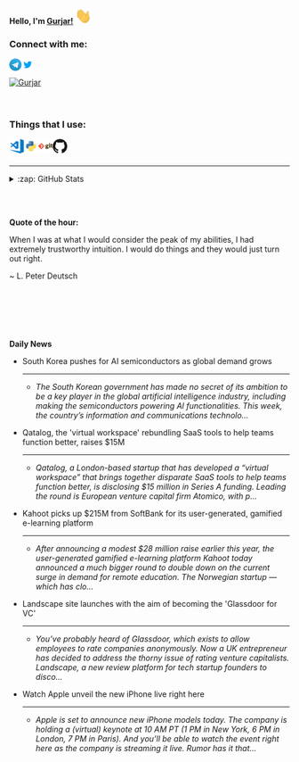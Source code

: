 #### Hello, I'm [Gurjar!](https://GurjarKing.github.io) <img src="https://raw.githubusercontent.com/ABSphreak/ABSphreak/master/gifs/Hi.gif" width="30px"></h2>


### Connect with me:

[<img align="left" alt="Gurjar | Telegram" width="22px" src="https://raw.githubusercontent.com/github/explore/80688e429a7d4ef2fca1e82350fe8e3517d3494d/topics/telegram/telegram.png" />][Telegram]
[<img align="left" alt="Gurjar | Twitter" width="22px" src="https://raw.githubusercontent.com/github/explore/80688e429a7d4ef2fca1e82350fe8e3517d3494d/topics/twitter/twitter.png" />][Twitter]
<br >
<br >
<a href="https://github.com/GurjarKing"><img src="https://komarev.com/ghpvc/?username=GurjarKing" alt="Gurjar" /></a> <br />
<br />
<br />
<!-- <br >

![](https://visitor-badge.glitch.me/badge?page_id=GurjarKing)

<br /> -->

### Things that I use:

[<img align="left" alt="Visual Studio Code" width="26px" src="https://raw.githubusercontent.com/github/explore/80688e429a7d4ef2fca1e82350fe8e3517d3494d/topics/visual-studio-code/visual-studio-code.png" />][VSCode]
[<img align="left" alt="Python" width="26px" src="https://raw.githubusercontent.com/github/explore/80688e429a7d4ef2fca1e82350fe8e3517d3494d/topics/python/python.png" />][Python]
[<img align="left" alt="Git" width="26px" src="https://raw.githubusercontent.com/github/explore/80688e429a7d4ef2fca1e82350fe8e3517d3494d/topics/git/git.png" />][Git]
[<img align="left" alt="GitHub" width="26px" src="https://raw.githubusercontent.com/github/explore/78df643247d429f6cc873026c0622819ad797942/topics/github/github.png" />][Github]

<br />
<br />

---
<details>
  <summary>:zap: GitHub Stats</summary>

<img align="left" alt="Gurjar's Github Stats" src="https://github-readme-stats.vercel.app/api?username=GurjarKing&show_icons=true&hide_border=true&count_private=true&include_all_commit=true&theme=algolia" />

</details>

<!-- ### 🔔 My latest tweet
<a href="https://twitter.com/Gurjar_King43" target="_blank">
	<img src="https://github.com/GurjarKing/GurjarKing/raw/master/tweet.png" width="70%" align="center" alt="Click to view on Twitter" title="My latest tweet, as an image"/>
</a> -->
<br>

<pre>

</pre>

**Quote of the hour:**

When I was at what I would consider the peak of my abilities, I had extremely trustworthy intuition. I would do things and they would just turn out right.

~ L. Peter Deutsch
<pre>

</pre>
<br>
<pre>


</pre>
<strong>Daily News</strong>
  
  - South Korea pushes for AI semiconductors as global demand grows
     <hr/>
     
      - *The South Korean government has made no secret of its ambition to be a key player in the global artificial intelligence industry, including making the semiconductors powering AI functionalities. This week, the country’s information and communications technolo…*
     
  - Qatalog, the 'virtual workspace' rebundling SaaS tools to help teams function better, raises $15M
      <hr/>
      
      - *Qatalog, a London-based startup that has developed a “virtual workspace” that brings together disparate SaaS tools to help teams function better, is disclosing $15 million in Series A funding. Leading the round is European venture capital firm Atomico, with p…*
      
  - Kahoot picks up $215M from SoftBank for its user-generated, gamified e-learning platform
      <hr/>
      
      - *After announcing a modest $28 million raise earlier this year, the user-generated gamified e-learning platform Kahoot today announced a much bigger round to double down on the current surge in demand for remote education. The Norwegian startup — which has clo…*
      
  - Landscape site launches with the aim of becoming the 'Glassdoor for VC'
      <hr/>
      
      - *You’ve probably heard of Glassdoor, which exists to allow employees to rate companies anonymously. Now a UK entrepreneur has decided to address the thorny issue of rating venture capitalists. Landscape, a new review platform for tech startup founders to disco…*
       
  - Watch Apple unveil the new iPhone live right here
      <hr/>
       
       - *Apple is set to announce new iPhone models today. The company is holding a (virtual) keynote at 10 AM PT (1 PM in New York, 6 PM in London, 7 PM in Paris). And you’ll be able to watch the event right here as the company is streaming it live. Rumor has it that…*
      

<br />

[VSCode]: https://code.visualstudio.com/
[Python]: https://www.python.org/
[Git]: https://git-scm.com/
[Github]: https://github.com/
[Telegram]: https://t.me/Gurjar_King/
[Twitter]: https://twitter.com/Gurjar_King43/

